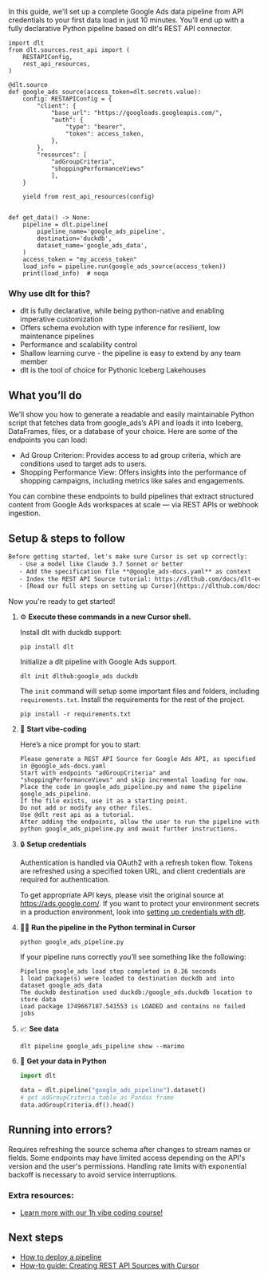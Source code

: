 In this guide, we'll set up a complete Google Ads data pipeline from API credentials to your first data load in just 10 minutes. You'll end up with a fully declarative Python pipeline based on dlt's REST API connector.

```python-outcome
import dlt
from dlt.sources.rest_api import (
    RESTAPIConfig,
    rest_api_resources,
)

@dlt.source
def google_ads_source(access_token=dlt.secrets.value):
    config: RESTAPIConfig = {
        "client": {
            "base_url": "https://googleads.googleapis.com/",
            "auth": {
                "type": "bearer",
                "token": access_token,
            },
        },
        "resources": [
            "adGroupCriteria",
            "shoppingPerformanceViews"
            ],
    }

    yield from rest_api_resources(config)


def get_data() -> None:
    pipeline = dlt.pipeline(
        pipeline_name='google_ads_pipeline',
        destination='duckdb',
        dataset_name='google_ads_data', 
    )
    access_token = "my_access_token"
    load_info = pipeline.run(google_ads_source(access_token))
    print(load_info)  # noqa
```

### Why use dlt for this?

- dlt is fully declarative, while being python-native and enabling imperative customization
- Offers schema evolution with type inference for resilient, low maintenance pipelines
- Performance and scalability control
- Shallow learning curve - the pipeline is easy to extend by any team member
- dlt is the tool of choice for Pythonic Iceberg Lakehouses

## What you’ll do

We’ll show you how to generate a readable and easily maintainable Python script that fetches data from google_ads’s API and loads it into Iceberg, DataFrames, files, or a database of your choice. Here are some of the endpoints you can load:

- Ad Group Criterion: Provides access to ad group criteria, which are conditions used to target ads to users.
- Shopping Performance View: Offers insights into the performance of shopping campaigns, including metrics like sales and engagements.

You can combine these endpoints to build pipelines that extract structured content from Google Ads workspaces at scale — via REST APIs or webhook ingestion.

## Setup & steps to follow

```default
Before getting started, let's make sure Cursor is set up correctly:
   - Use a model like Claude 3.7 Sonnet or better
   - Add the specification file **@google_ads-docs.yaml** as context
   - Index the REST API Source tutorial: https://dlthub.com/docs/dlt-ecosystem/verified-sources/rest_api/ and add it to context as **@dlt rest api**
   - [Read our full steps on setting up Cursor](https://dlthub.com/docs/dlt-ecosystem/llm-tooling/cursor-restapi#23-configuring-cursor-with-documentation)
```

Now you're ready to get started! 

1. ⚙️ **Execute these commands in a new Cursor shell.**
    
    Install dlt with duckdb support:
    ```shell
    pip install dlt
    ```

    Initialize a dlt pipeline with Google Ads support.
    ```shell
    dlt init dlthub:google_ads duckdb
    ```

    The `init` command will setup some important files and folders, including `requirements.txt`. Install the requirements for the rest of the project.
    ```shell
    pip install -r requirements.txt
    ```
    
2. 🤠 **Start vibe-coding**
    
    Here’s a nice prompt for you to start: 
    
    ```prompt
    Please generate a REST API Source for Google Ads API, as specified in @google_ads-docs.yaml 
    Start with endpoints "adGroupCriteria" and "shoppingPerformanceViews" and skip incremental loading for now. 
    Place the code in google_ads_pipeline.py and name the pipeline google_ads_pipeline. 
    If the file exists, use it as a starting point. 
    Do not add or modify any other files. 
    Use @dlt rest api as a tutorial. 
    After adding the endpoints, allow the user to run the pipeline with python google_ads_pipeline.py and await further instructions.
    ```

    
3. 🔒 **Setup credentials** 
    
    Authentication is handled via OAuth2 with a refresh token flow. Tokens are refreshed using a specified token URL, and client credentials are required for authentication.
    
    To get appropriate API keys, please visit the original source at https://ads.google.com/.
    If you want to protect your environment secrets in a production environment, look into [setting up credentials with dlt](https://dlthub.com/docs/walkthroughs/add_credentials).
    
4. 🏃‍♀️ **Run the pipeline in the Python terminal in Cursor**
    
    ```shell
    python google_ads_pipeline.py
    ```
    
    If your pipeline runs correctly you’ll see something like the following:
    
    ```shell
    Pipeline google_ads load step completed in 0.26 seconds
    1 load package(s) were loaded to destination duckdb and into dataset google_ads_data
    The duckdb destination used duckdb:/google_ads.duckdb location to store data
    Load package 1749667187.541553 is LOADED and contains no failed jobs
    ```
    
5. 📈 **See data**
    
    ```shell
    dlt pipeline google_ads_pipeline show --marimo
    ```
    
6. 🐍 **Get your data in Python**
    
    ```python
    import dlt

   data = dlt.pipeline("google_ads_pipeline").dataset()
   # get adGroupCriteria table as Pandas frame
   data.adGroupCriteria.df().head()
    ```

## Running into errors?

Requires refreshing the source schema after changes to stream names or fields. Some endpoints may have limited access depending on the API's version and the user's permissions. Handling rate limits with exponential backoff is necessary to avoid service interruptions.

### Extra resources:

- [Learn more with our 1h vibe coding course!](https://www.youtube.com/watch?v=GGid70rnJuM)

## Next steps

- [How to deploy a pipeline](https://dlthub.com/docs/walkthroughs/deploy-a-pipeline)
- [How-to guide: Creating REST API Sources with Cursor](https://dlthub.com/docs/dlt-ecosystem/llm-tooling/cursor-restapi)